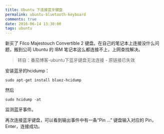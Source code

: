 ```yaml
---
title: Ubuntu 下连接蓝牙键盘
permalink: ubuntu-bluetooth-keyboard
comments: true
date: 2016-06-14 13:30:00
tags: ubuntu
---
```


新买了 Filco Majestouch Convertible 2 键盘。在自己的笔记本上连接没什么问题，搬到公司 Ubuntu 的 IBM 笔记本这么都连接不上，上网查找解决。
<!-- more -->
> 转自：番茄博客-ubuntu下蓝牙键盘无法连接 - 原链接已失效

安装蓝牙的hcidump：
```
sudo apt-get install bluez-hcidump
```
然后
```
sudo hcidump -at
```
监测蓝牙事件。

再次连接蓝牙键盘，可以看到输出事件中有一条“Pin ...”
键盘输入对应的 Pin，Enter，连接成功。
